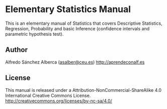 # Elementary Statistics Manual

This is an elementary manual of Statistics that covers Descriptive Statistics, Regression, Probability and basic Inference (confidence intervals and parametric hypothesis test).

## Author
Alfredo Sánchez Alberca (asalber@ceu.es)
http://aprendeconalf.es

## License
This manual is released under a Attribution-NonCommercial-ShareAlike 4.0 International Creative Commons License.
http://creativecommons.org/licenses/by-nc-sa/4.0/
